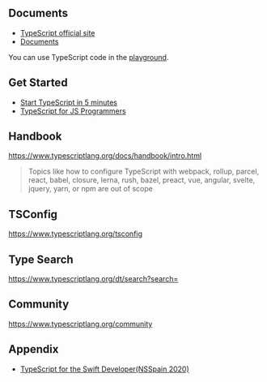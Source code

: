 ## Documents

- [TypeScript official site](https://www.typescriptlang.org/)
- [Documents](https://www.typescriptlang.org/docs/)

You can use TypeScript code in the [playground](https://www.typescriptlang.org/play).

## Get Started

- [Start TypeScript in 5 minutes](https://www.typescriptlang.org/docs/handbook/typescript-tooling-in-5-minutes.html)
- [TypeScript for JS Programmers](https://www.typescriptlang.org/docs/handbook/typescript-in-5-minutes.html)

## Handbook

https://www.typescriptlang.org/docs/handbook/intro.html

> Topics like how to configure TypeScript with webpack, rollup, parcel, react, babel, closure, lerna, rush, bazel, preact, vue, angular, svelte, jquery, yarn, or npm are out of scope

## TSConfig

https://www.typescriptlang.org/tsconfig

## Type Search

https://www.typescriptlang.org/dt/search?search=

## Community

https://www.typescriptlang.org/community

## Appendix

- [TypeScript for the Swift Developer(NSSpain 2020)](https://vimeo.com/showcase/7769418/video/479381544)
